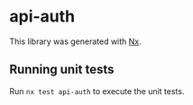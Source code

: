# api-auth

This library was generated with [Nx](https://nx.dev).

## Running unit tests

Run `nx test api-auth` to execute the unit tests.
